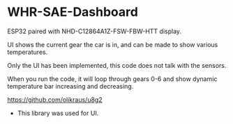 # WHR-SAE-Dashboard

ESP32 paired with NHD-C12864A1Z-FSW-FBW-HTT display.

UI shows the current gear the car is in, and can be made to show various temperatures.

Only the UI has been implemented, this code does not talk with the sensors.

When you run the code, it will loop through gears 0-6 and show dynamic temperature bar increasing and decreasing.

https://github.com/olikraus/u8g2
- This library was used for UI.
